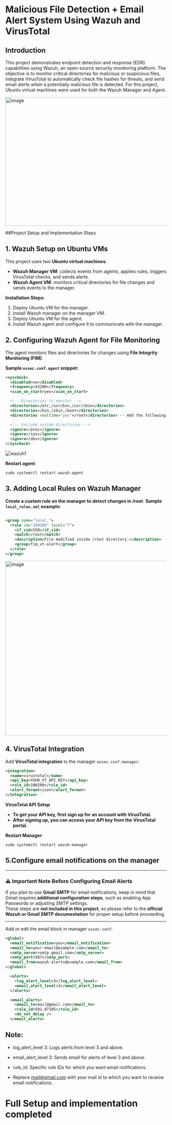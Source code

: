 # Malicious File Detection + Email Alert System Using Wazuh and VirusTotal

## Introduction
This project demonstrates endpoint detection and response (EDR) capabilities using Wazuh, an open-source security monitoring platform. The objective is to monitor critical directories for malicious or suspicious files, integrate VirusTotal to automatically check file hashes for threats, and send email alerts when a potentially malicious file is detected. For this project, Ubuntu virtual machines were used for both the Wazuh Manager and Agent.

<img width="870" height="400" alt="image" src="https://github.com/user-attachments/assets/1124549b-46c5-475f-b25c-c634f4a43cb3" />

##Project Setup and Implementation Steps
## 1. Wazuh Setup on Ubuntu VMs
This project uses two **Ubuntu virtual machines**:
- **Wazuh Manager VM**: collects events from agents, applies rules, triggers VirusTotal checks, and sends alerts.
- **Wazuh Agent VM**: monitors critical directories for file changes and sends events to the manager.

**Installation Steps:**
1. Deploy Ubuntu VM for the manager.
2. Install Wazuh manager on the manager VM.
3. Deploy Ubuntu VM for the agent.
4. Install Wazuh agent and configure it to communicate with the manager.

## 2. Configuring Wazuh Agent for File Monitoring
The agent monitors files and directories for changes using **File Integrity Monitoring (FIM)**.

**Sample `ossec.conf.agent` snippet:**
```xml
<syscheck>
  <disabled>no</disabled>
  <frequency>43200</frequency>
  <scan_on_start>yes</scan_on_start>

  <!-- Directories to monitor -->
  <directories>/etc,/usr/bin,/usr/sbin</directories>
  <directories>/bin,/sbin,/boot</directories>
  <directories realtime="yes">/root</directories> -- Add the following line to define the directories that will be monitored

  <!-- Exclude system directories -->
  <ignore>/proc</ignore>
  <ignore>/sys</ignore>
  <ignore>/dev</ignore>
</syscheck>
```

![wazuh1](https://github.com/user-attachments/assets/b1b75a0c-1bb4-45c9-9b5f-a62a1762fc9b)


**Restart agent**:
```
sudo systemctl restart wazuh-agent
```

## 3. Adding Local Rules on Wazuh Manager

**Create a custom rule on the manager to detect changes in /root**.
**Sample `local_rules.xml` example:**
```xml

<group name="local,">
  <rule id="100200" level="7">
    <if_sid>550</if_sid>
    <match>/root</match>
    <description>File modified inside /root directory.</description>
    <group>fim,vt-alert</group>
  </rule>
</group>

```
<img width="1100" height="544" alt="image" src="https://github.com/user-attachments/assets/a9dba24d-af89-47db-b628-c007a8afe50a" />

## 4. VirusTotal Integration

Add  **VirusTotal integration** to the manager `ossec.conf.manager`:
```xml
<integration>
  <name>virustotal</name>
  <api_key>YOUR_VT_API_KEY</api_key>
  <rule_id>100200</rule_id>
  <alert_format>json</alert_format>
</integration>
```

**VirusTotal API Setup**

- **To get your API key, first sign up for an account with VirusTotal.**  
- **After signing up, you can access your API key from the VirusTotal portal.**

**Restart Manager**:
```
sudo systemctl restart wazuh-manager

```

## 5.Configure email notifications on the manager

---

### ⚠️ Important Note Before Configuring Email Alerts

If you plan to use **Gmail SMTP** for email notifications, keep in mind that Gmail requires **additional configuration steps**, such as enabling App Passwords or adjusting SMTP settings.  
These steps are **not included in this project**, so please refer to the **official Wazuh or Gmail SMTP documentation** for proper setup before proceeding.

---


Add or edit the email block in manager `ossec.conf`:
```xml
<global>
  <email_notification>yes</email_notification>
  <email_to>your-email@example.com</email_to>
  <smtp_server>smtp.gmail.com</smtp_server>
  <smtp_port>587</smtp_port>
  <email_from>wazuh-alerts@example.com</email_from>
</global>

  <alerts>
    <log_alert_level>3</log_alert_level>
    <email_alert_level>3</email_alert_level>
  </alerts>

  <email_alerts>
    <email_to>mail@gmail.com</email_to>
    <rule_id>502,87105</rule_id>
    <do_not_delay />
  </email_alerts>
```
## **Note:**

- log_alert_level 3: Logs alerts from level 3 and above.

- email_alert_level 3: Sends email for alerts of level 3 and above.

- rule_id: Specific rule IDs for which you want email notifications.
  
- Replace mail@gmail.com with your mail id to which you want to receive email notifications.


# Full Setup and implementation completed
